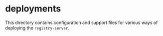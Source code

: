# deployments

This directory contains configuration and support files for various ways of
deploying the `registry-server`.
